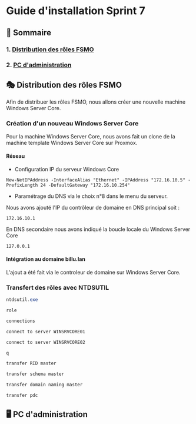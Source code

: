 # Guide d'installation Sprint 7

## 📜 Sommaire

### 1. [Distribution des rôles FSMO](#fsmo)
### 2. [PC d'administration](#admin)

## 🎭 Distribution des rôles FSMO
<span id="fsmo"></span>

Afin de distribuer les rôles FSMO, nous allons créer une nouvelle machine Windows Server Core.

### Création d'un nouveau Windows Server Core

Pour la machine Windows Server Core, nous avons fait un clone de la machine template Windows Server Core sur Proxmox.

#### Réseau

- Configuration IP du serveur Windows Core  

`New-NetIPAddress -InterfaceAlias "Ethernet" -IPAddress "172.16.10.5" -PrefixLength 24 -DefaultGateway "172.16.10.254"`

- Paramétrage du DNS via le choix n°8 dans le menu du serveur.

Nous avons ajouté l'IP du contrôleur de domaine en DNS principal soit : 

`172.16.10.1`

En DNS secondaire nous avons indiqué la boucle locale du Windows Server Core

`127.0.0.1`

#### Intégration au domaine billu.lan 

L'ajout a été fait via le controleur de domaine sur Windows Server Core.

### Transfert des rôles avec NTDSUTIL

```powershell
ntdsutil.exe
```

```powershell
role
```

```powershell
connections
```

```powershell
connect to server WINSRVCORE01
```

```powershell
connect to server WINSRVCORE02
```

```powershell
q
```

```powershell
transfer RID master
```

```powershell
transfer schema master
```

```powershell
transfer domain naming master
```

```powershell
transfer pdc
```

## 🖥️ PC d'administration
<span id="admin"></span>
